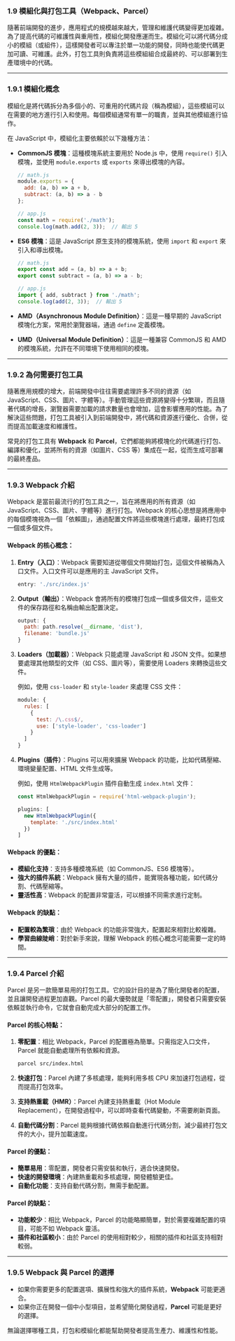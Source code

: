 ### **1.9 模組化與打包工具（Webpack、Parcel）**

隨著前端開發的進步，應用程式的規模越來越大，管理和維護代碼變得更加複雜。為了提高代碼的可維護性與重用性，模組化開發應運而生。模組化可以將代碼分成小的模組（或組件），這樣開發者可以專注於單一功能的開發，同時也能使代碼更加可讀、可維護。此外，打包工具則負責將這些模組組合成最終的、可以部署到生產環境中的代碼。

---

### **1.9.1 模組化概念**

模組化是將代碼拆分為多個小的、可重用的代碼片段（稱為模組），這些模組可以在需要的地方進行引入和使用。每個模組通常有單一的職責，並與其他模組進行協作。

在 JavaScript 中，模組化主要依賴於以下幾種方法：

- **CommonJS 模塊**：這種模塊系統主要用於 Node.js 中，使用 `require()` 引入模塊，並使用 `module.exports` 或 `exports` 來導出模塊的內容。
  
  ```javascript
  // math.js
  module.exports = {
    add: (a, b) => a + b,
    subtract: (a, b) => a - b
  };

  // app.js
  const math = require('./math');
  console.log(math.add(2, 3));  // 輸出 5
  ```

- **ES6 模塊**：這是 JavaScript 原生支持的模塊系統，使用 `import` 和 `export` 來引入和導出模塊。
  
  ```javascript
  // math.js
  export const add = (a, b) => a + b;
  export const subtract = (a, b) => a - b;

  // app.js
  import { add, subtract } from './math';
  console.log(add(2, 3));  // 輸出 5
  ```

- **AMD（Asynchronous Module Definition）**：這是一種早期的 JavaScript 模塊化方案，常用於瀏覽器端，通過 `define` 定義模塊。

- **UMD（Universal Module Definition）**：這是一種兼容 CommonJS 和 AMD 的模塊系統，允許在不同環境下使用相同的模塊。

---

### **1.9.2 為何需要打包工具**

隨著應用規模的增大，前端開發中往往需要處理許多不同的資源（如 JavaScript、CSS、圖片、字體等）。手動管理這些資源將變得十分繁瑣，而且隨著代碼的增長，瀏覽器需要加載的請求數量也會增加，這會影響應用的性能。為了解決這些問題，打包工具被引入到前端開發中，將代碼和資源進行優化、合併，從而提高加載速度和維護性。

常見的打包工具有 **Webpack** 和 **Parcel**，它們都能夠將模塊化的代碼進行打包、編譯和優化，並將所有的資源（如圖片、CSS 等）集成在一起，從而生成可部署的最終產品。

---

### **1.9.3 Webpack 介紹**

Webpack 是當前最流行的打包工具之一，旨在將應用的所有資源（如 JavaScript、CSS、圖片、字體等）進行打包。Webpack 的核心思想是將應用中的每個模塊視為一個「依賴圖」，通過配置文件將這些模塊進行處理，最終打包成一個或多個文件。

#### **Webpack 的核心概念：**

1. **Entry（入口）**：Webpack 需要知道從哪個文件開始打包，這個文件被稱為入口文件。入口文件可以是應用的主 JavaScript 文件。
  
   ```javascript
   entry: './src/index.js'
   ```

2. **Output（輸出）**：Webpack 會將所有的模塊打包成一個或多個文件，這些文件的保存路徑和名稱由輸出配置決定。
  
   ```javascript
   output: {
     path: path.resolve(__dirname, 'dist'),
     filename: 'bundle.js'
   }
   ```

3. **Loaders（加載器）**：Webpack 只能處理 JavaScript 和 JSON 文件。如果想要處理其他類型的文件（如 CSS、圖片等），需要使用 Loaders 來轉換這些文件。
  
   例如，使用 `css-loader` 和 `style-loader` 來處理 CSS 文件：

   ```javascript
   module: {
     rules: [
       {
         test: /\.css$/,
         use: ['style-loader', 'css-loader']
       }
     ]
   }
   ```

4. **Plugins（插件）**：Plugins 可以用來擴展 Webpack 的功能，比如代碼壓縮、環境變量配置、HTML 文件生成等。
  
   例如，使用 `HtmlWebpackPlugin` 插件自動生成 `index.html` 文件：

   ```javascript
   const HtmlWebpackPlugin = require('html-webpack-plugin');
   
   plugins: [
     new HtmlWebpackPlugin({
       template: './src/index.html'
     })
   ]
   ```

#### **Webpack 的優點：**
- **模組化支持**：支持多種模塊系統（如 CommonJS、ES6 模塊等）。
- **強大的插件系統**：Webpack 擁有大量的插件，能實現各種功能，如代碼分割、代碼壓縮等。
- **靈活性高**：Webpack 的配置非常靈活，可以根據不同需求進行定制。

#### **Webpack 的缺點：**
- **配置較為繁瑣**：由於 Webpack 的功能非常強大，配置起來相對比較複雜。
- **學習曲線陡峭**：對於新手來說，理解 Webpack 的核心概念可能需要一定的時間。

---

### **1.9.4 Parcel 介紹**

Parcel 是另一款簡單易用的打包工具。它的設計目的是為了簡化開發者的配置，並且讓開發過程更加直觀。Parcel 的最大優勢就是「零配置」，開發者只需要安裝依賴並執行命令，它就會自動完成大部分的配置工作。

#### **Parcel 的核心特點：**

1. **零配置**：相比 Webpack，Parcel 的配置極為簡單。只需指定入口文件，Parcel 就能自動處理所有依賴和資源。
  
   ```bash
   parcel src/index.html
   ```

2. **快速打包**：Parcel 內建了多核處理，能夠利用多核 CPU 來加速打包過程，從而提高打包效率。
  
3. **支持熱重載（HMR）**：Parcel 內建支持熱重載（Hot Module Replacement），在開發過程中，可以即時查看代碼變動，不需要刷新頁面。

4. **自動代碼分割**：Parcel 能夠根據代碼依賴自動進行代碼分割，減少最終打包文件的大小，提升加載速度。

#### **Parcel 的優點：**
- **簡單易用**：零配置，開發者只需安裝和執行，適合快速開發。
- **快速的開發環境**：內建熱重載和多核處理，開發體驗更佳。
- **自動化功能**：支持自動代碼分割，無需手動配置。

#### **Parcel 的缺點：**
- **功能較少**：相比 Webpack，Parcel 的功能略顯簡單，對於需要複雜配置的項目，可能不如 Webpack 靈活。
- **插件和社區較小**：由於 Parcel 的使用相對較少，相關的插件和社區支持相對較弱。

---

### **1.9.5 Webpack 與 Parcel 的選擇**

- 如果你需要更多的配置選項、擴展性和強大的插件系統，**Webpack** 可能更適合。
- 如果你正在開發一個中小型項目，並希望簡化開發過程，**Parcel** 可能是更好的選擇。

無論選擇哪種工具，打包和模組化都能幫助開發者提高生產力、維護性和性能。